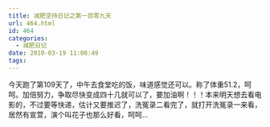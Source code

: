 ```yaml
---
title: 减肥坚持日记之第一百零九天
url: 464.html
id: 464
categories:
  - 减肥日记
date: 2010-03-19 11:08:49
tags:
---
```


今天跑了第109天了，中午去食堂吃的饭，味道感觉还可以。称了体重51.2，呵呵。加倍努力，争取尽快变成四十几就可以了，要加油啊！！！本来明天想去看电影的，不过要等快递，估计又要推迟了，洗冤录二看完了，就打开洗冤录一来看，居然有宣萱，演个叫花子也那么好看，呵呵...
